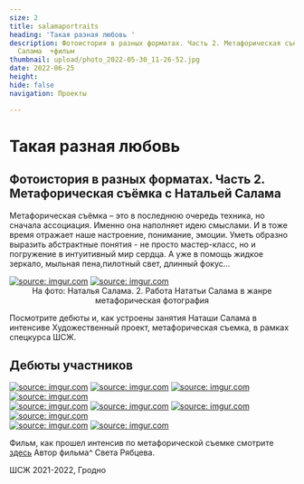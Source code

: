```yaml
---
size: 2
title: salamaportraits
heading: 'Такая разная любовь '
description: Фотоистория в разных форматах. Часть 2. Метафорическая съёмка с Натальей
  Салама  +фильм
thumbnail: upload/photo_2022-05-30_11-26-52.jpg
date: 2022-06-25
height: 
hide: false
navigation: Проекты

---
```

# **Такая разная любовь**

## Фотоистория в разных форматах. Часть 2. Метафорическая съёмка с Натальей Салама

Метафорическая съёмка – это в последнюю очередь техника, но сначала ассоциация. Именно она наполняет идею смыслами. И в тоже время отражает наше настроение, понимание, эмоции. Уметь образно выразить абстрактные понятия - не просто мастер-класс, но и погружение в интуитивный мир сердца. А уже в помощь жидкое зеркало, мыльная пена,пилотный свет, длинный фокус...

<div class="gallery2">
<!-- Смените gallery2 на gallery3 или gallery4, цифра определяет количество картинок в одном ряду -->
<a href="https://imgur.com/YQvC66J"><img src="https://i.imgur.com/YQvC66J.jpg" title="source: imgur.com" /></a>
<a href="https://imgur.com/l2s8Klp"><img src="https://i.imgur.com/l2s8Klp.jpg" title="source: imgur.com" /></a>
</div>
<center>На фото: Наталья Салама. 2. Работа Нататьи Салама в жанре метафорическая фотография</center>

Посмотрите дебюты и, как устроены занятия Наташи Салама в интенсиве Художественный проект, метафорическая съемка, в рамках спецкурса ШСЖ. 

## Дебюты участников

<div class="gallery4">
<!-- Смените gallery2 на gallery3 или gallery4, цифра определяет количество картинок в одном ряду -->
<a href="https://imgur.com/r56vrWF"><img src="https://i.imgur.com/r56vrWF.jpg" title="source: imgur.com" /></a>
<a href="https://imgur.com/hHoyJ3B"><img src="https://i.imgur.com/hHoyJ3B.jpg" title="source: imgur.com" /></a>
<a href="https://imgur.com/uQlb1MO"><img src="https://i.imgur.com/uQlb1MO.jpg" title="source: imgur.com" /></a>
<a href="https://imgur.com/sb06GzE"><img src="https://i.imgur.com/sb06GzE.jpg" title="source: imgur.com" /></a>  
</div>

<div class="gallery2">
<!-- Смените gallery2 на gallery3 или gallery4, цифра определяет количество картинок в одном ряду -->
<a href="https://imgur.com/FRiNQKd"><img src="https://i.imgur.com/FRiNQKd.jpg" title="source: imgur.com" /></a>
<a href="https://imgur.com/hEIF3mA"><img src="https://i.imgur.com/hEIF3mA.jpg" title="source: imgur.com" /></a>
<a href="https://imgur.com/IezMzPJ"><img src="https://i.imgur.com/IezMzPJ.jpg" title="source: imgur.com" /></a>
<a href="https://imgur.com/lNEsRrF"><img src="https://i.imgur.com/lNEsRrF.jpg" title="source: imgur.com" /></a>
</div>

<div class="gallery2">
<!-- Смените gallery2 на gallery3 или gallery4, цифра определяет количество картинок в одном ряду -->
<a href="https://imgur.com/sb06GzE"><img src="https://i.imgur.com/sb06GzE.jpg" title="source: imgur.com" /></a>
<a href="https://imgur.com/ERYTZnC"><img src="https://i.imgur.com/ERYTZnC.jpg" title="source: imgur.com" /></a>
</div>

Фильм, как прошел интенсив по метафорической съемке смотрите [здесь](https://www.youtube.com/watch?v=lSbCZ9ibDKk) Автор фильма^ Света Рябцева.

ШСЖ 2021-2022, Гродно
